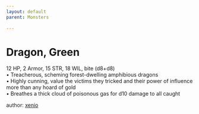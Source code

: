 ```yaml
---
layout: default
parent: Monsters 
   
--- 
```

# Dragon, Green
12 HP, 2 Armor, 15 STR, 18 WIL, bite (d8+d8)  
• Treacherous, scheming forest-dwelling amphibious dragons  
• Highly cunning, value the victims they tricked and their power of influence more than any hoard of gold  
• Breathes a thick cloud of poisonous gas for d10 damage to all caught  




author: [xenio](https://xenioinabottle.blogspot.com/2021/02/classic-monsters-for-cairnito-part-1.html) 


